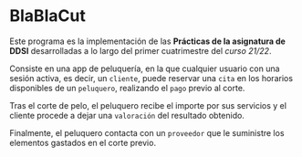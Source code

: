 # BlaBlaCut

Este programa es la implementación de las **Prácticas de la asignatura de DDSI** desarrolladas a lo largo del primer cuatrimestre del *curso 21/22*.

Consiste en una app de peluquería, en la que cualquier usuario con una sesión activa, es decir, un `cliente`, puede reservar una `cita` en los horarios disponibles de un `peluquero`, realizando el `pago` previo al corte.

Tras el corte de pelo, el peluquero recibe el importe por sus servicios y el cliente procede a dejar una `valoración` del resultado obtenido.

Finalmente, el peluquero contacta con un `proveedor` que le suministre los elementos gastados en el corte previo.